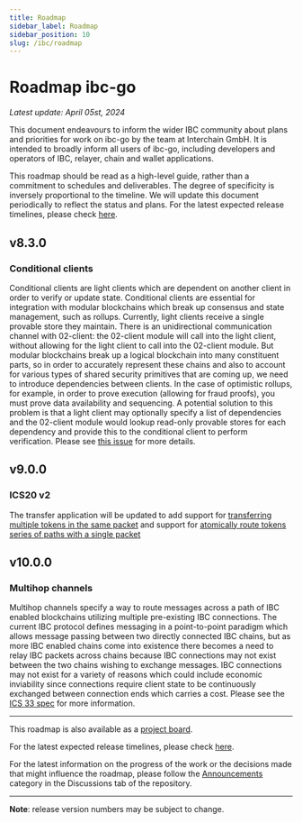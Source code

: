 ```yaml
---
title: Roadmap
sidebar_label: Roadmap
sidebar_position: 10
slug: /ibc/roadmap
---
```


# Roadmap ibc-go

*Latest update: April 05st, 2024*

This document endeavours to inform the wider IBC community about plans and priorities for work on ibc-go by the team at Interchain GmbH. It is intended to broadly inform all users of ibc-go, including developers and operators of IBC, relayer, chain and wallet applications.

This roadmap should be read as a high-level guide, rather than a commitment to schedules and deliverables. The degree of specificity is inversely proportional to the timeline. We will update this document periodically to reflect the status and plans. For the latest expected release timelines, please check [here](https://github.com/cosmos/ibc-go/wiki/Release-timeline).

## v8.3.0

### Conditional clients

Conditional clients are light clients which are dependent on another client in order to verify or update state. Conditional clients are essential for integration with modular blockchains which break up consensus and state management, such as rollups. Currently, light clients receive a single provable store they maintain. There is an unidirectional communication channel with 02-client: the 02-client module will call into the light client, without allowing for the light client to call into the 02-client module. But modular blockchains break up a logical blockchain into many constituent parts, so in order to accurately represent these chains and also to account for various types of shared security primitives that are coming up, we need to introduce dependencies between clients. In the case of optimistic rollups, for example, in order to prove execution (allowing for fraud proofs), you must prove data availability and sequencing. A potential solution to this problem is that a light client may optionally specify a list of dependencies and the 02-client module would lookup read-only provable stores for each dependency and provide this to the conditional client to perform verification. Please see [this issue](https://github.com/cosmos/ibc-go/issues/5112) for more details.

## v9.0.0

### ICS20 v2

The transfer application will be updated to add support for [transferring multiple tokens in the same packet](https://github.com/cosmos/ibc/pull/1020) and support for [atomically route tokens series of paths with a single packet](https://github.com/cosmos/ibc/pull/1090)

## v10.0.0

### Multihop channels

Multihop channels specify a way to route messages across a path of IBC enabled blockchains utilizing multiple pre-existing IBC connections. The current IBC protocol defines messaging in a point-to-point paradigm which allows message passing between two directly connected IBC chains, but as more IBC enabled chains come into existence there becomes a need to relay IBC packets across chains because IBC connections may not exist between the two chains wishing to exchange messages. IBC connections may not exist for a variety of reasons which could include economic inviability since connections require client state to be continuously exchanged between connection ends which carries a cost. Please see the [ICS 33 spec](https://github.com/cosmos/ibc/blob/main/spec/core/ics-033-multi-hop/README.md) for more information.

---

This roadmap is also available as a [project board](https://github.com/orgs/cosmos/projects/7/views/25).

For the latest expected release timelines, please check [here](https://github.com/cosmos/ibc-go/wiki/Release-timeline).

For the latest information on the progress of the work or the decisions made that might influence the roadmap, please follow the [Announcements](https://github.com/cosmos/ibc-go/discussions/categories/announcements) category in the Discussions tab of the repository.

---

**Note**: release version numbers may be subject to change.
